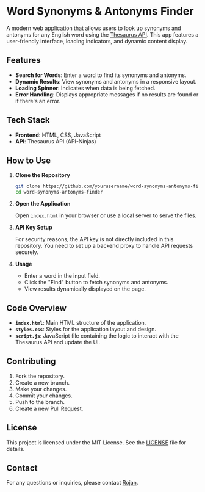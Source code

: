 # Word Synonyms & Antonyms Finder

A modern web application that allows users to look up synonyms and antonyms for any English word using the [Thesaurus API](https://api.api-ninjas.com/v1/thesaurus). This app features a user-friendly interface, loading indicators, and dynamic content display.

## Features

- **Search for Words**: Enter a word to find its synonyms and antonyms.
- **Dynamic Results**: View synonyms and antonyms in a responsive layout.
- **Loading Spinner**: Indicates when data is being fetched.
- **Error Handling**: Displays appropriate messages if no results are found or if there's an error.

## Tech Stack

- **Frontend**: HTML, CSS, JavaScript
- **API**: Thesaurus API (API-Ninjas)

## How to Use

1. **Clone the Repository**

    ```bash
    git clone https://github.com/yourusername/word-synonyms-antonyms-finder.git
    cd word-synonyms-antonyms-finder
    ```

2. **Open the Application**

    Open `index.html` in your browser or use a local server to serve the files.

3. **API Key Setup**

    For security reasons, the API key is not directly included in this repository. You need to set up a backend proxy to handle API requests securely. 

4. **Usage**

    - Enter a word in the input field.
    - Click the "Find" button to fetch synonyms and antonyms.
    - View results dynamically displayed on the page.

## Code Overview

- **`index.html`**: Main HTML structure of the application.
- **`styles.css`**: Styles for the application layout and design.
- **`script.js`**: JavaScript file containing the logic to interact with the Thesaurus API and update the UI.

## Contributing

1. Fork the repository.
2. Create a new branch.
3. Make your changes.
4. Commit your changes.
5. Push to the branch.
6. Create a new Pull Request.

## License

This project is licensed under the MIT License. See the [LICENSE](LICENSE) file for details.

## Contact

For any questions or inquiries, please contact [Rojan](mailto:github@rojansapkota.com.np).

